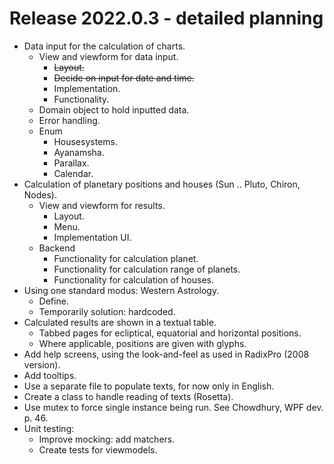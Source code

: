 # Release 2022.0.3 -  detailed planning

- Data input for the calculation of charts.
  - View and viewform for data input.
    - ~~Layout.~~
    - ~~Decide on input for date and time.~~
    - Implementation.
    - Functionality.
  - Domain object to hold inputted data.
  - Error handling.
  - Enum
    - Housesystems.
    - Ayanamsha.
    - Parallax.
    - Calendar.
- Calculation of planetary positions and houses (Sun .. Pluto, Chiron, Nodes).
  - View and viewform for results.
    - Layout.
    - Menu.
    - Implementation UI.
  - Backend
    - Functionality for calculation planet.
    - Functionality for calculation range of planets.
    - Functionality for calculation of houses.
- Using one standard modus: Western Astrology.
  - Define.
  - Temporarily solution: hardcoded.
- Calculated results are shown in a textual table.
  - Tabbed pages for ecliptical, equatorial and horizontal positions.
  - Where applicable, positions are given with glyphs.
- Add help screens, using the look-and-feel as used in RadixPro (2008 version).
- Add tooltips.
- Use a separate file to populate texts, for now only in English.
- Create a class to handle reading of texts (Rosetta).
- Use mutex to force single instance being run. See Chowdhury, WPF dev. p. 46.
- Unit testing:
  - Improve mocking: add matchers.
  - Create tests for viewmodels.